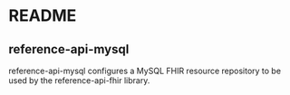 # README #

## reference-api-mysql ##
reference-api-mysql configures a MySQL FHIR resource repository to be used by the reference-api-fhir library.
